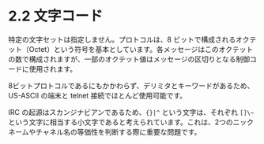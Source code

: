 # 2.2 文字コード

特定の文字セットは指定しません。プロトコルは、8 ビットで構成されるオクテット（Octet）という符号を基本としています。各メッセージはこのオクテットの数で構成されますが、一部のオクテット値はメッセージの区切りとなる制御コードに使用されます。

8ビットプロトコルであるにもかかわらず、デリミタとキーワードがあるため、US-ASCII の端末と telnet 接続でほとんど使用可能です。

IRC の起源はスカンジナビアンであるため、`{}|^` という文字は、それぞれ `[]\~` という文字に相当する小文字であると考えられています。これは、2つのニックネームやチャネル名の等価性を判断する際に重要な問題です。
